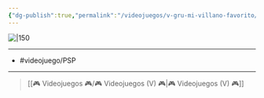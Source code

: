```yaml
---
{"dg-publish":true,"permalink":"/videojuegos/v-gru-mi-villano-favorito/"}
---
```



![|150](https://media.game.es/COVERV2/3D_L/074/074656.png)

---

- #videojuego/PSP 

---

> [[🎮 Videojuegos 🎮/🎮 Videojuegos (V) 🎮\|🎮 Videojuegos (V) 🎮]]
